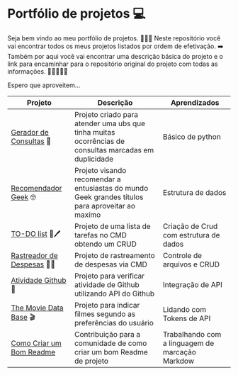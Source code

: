 # Portfólio de projetos  💻
Seja bem vindo ao meu portfólio de projetos. 🙋🏾‍♂️ 
Neste repositório você vai encontrar todos os meus projetos listados por ordem de efetivação.  ➡️
Também por aqui você vai encontrar uma descrição básica do projeto e o link para encaminhar para o repositório original do projeto com todas as informações.  🚶🏾‍♂️📝📖

Espero que aproveitem...


| Projeto                                                                                 | Descrição                                                                                             |Aprendizados|
|-----------------------------------------------------------------------------------------|-------------------------------------------------------------------------------------------------------|---------|
| [Gerador de Consultas](https://github.com/bruunovsanttos/Gerador-de-Consultas) 📝       | Projeto criado para atender uma ubs que tinha muitas ocorrências de consultas marcadas em duplicidade |Básico de python
| [Recomendador Geek](https://github.com/bruunovsanttos/Recomendador) 🤓                  | Projeto visando recomendar a entusiastas do mundo Geek grandes títulos para aproveitar ao maxímo      | Estrutura de dados |
| [TO-DO list](https://github.com/bruunovsanttos/taskCLI) 📝🖊️                           | Projeto de uma lista de tarefas no CMD obtendo um CRUD                                                |  Criação de Crud com estrutura de dados|
| [Rastreador de Despesas](https://github.com/bruunovsanttos/Rastreador_de_Despesas) 📝💸 | Projeto de rastreamento de despesas via CMD                                                           |  Controle de arquivos e CRUD|
| [Atividade Github](https://github.com/bruunovsanttos/Atividade-GitHub) 👀               | Projeto para verificar atividade de Github utilizando API do Github                                   |Integração de API|
| [The Movie Data Base](https://github.com/bruunovsanttos/TMDB_CLI) 🎬                    |Projeto para indicar filmes segundo as preferências do usuário|Lidando com Tokens de API|
| [Como Criar um Bom Readme](https://github.com/bruunovsanttos/Como-Criar-um-bom-README)                                                            | Contribuição para a comunidade de como criar um bom Readme de projeto|Trabalhando com a linguagem de marcação Markdow|
